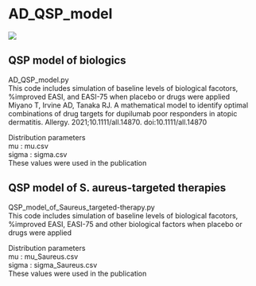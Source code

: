 # AD_QSP_model
![](https://img.shields.io/badge/Python-3.7-yellowInstall)

## QSP model of biologics
AD_QSP_model.py <br>
This code includes simulation of baseline levels of biological facotors, %improved EASI, and EASI-75 when placebo or drugs were applied <br>
Miyano T, Irvine AD, Tanaka RJ. A mathematical model to identify optimal combinations of drug targets for dupilumab poor responders in atopic dermatitis. Allergy. 2021;10.1111/all.14870. doi:10.1111/all.14870

Distribution parameters <br>
mu    : mu.csv <br>
sigma : sigma.csv <br>
These values were used in the publication

## QSP model of S. aureus-targeted therapies
QSP_model_of_Saureus_targeted-therapy.py <br>
This code includes simulation of baseline levels of biological facotors, %improved EASI, EASI-75 and other biological factors when placebo or drugs were applied <br>

Distribution parameters <br>
mu    : mu_Saureus.csv <br>
sigma : sigma_Saureus.csv <br>
These values were used in the publication


